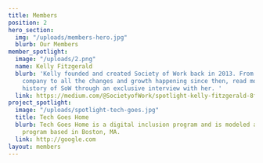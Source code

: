 ```yaml
---
title: Members
position: 2
hero_section:
  img: "/uploads/members-hero.jpg"
  blurb: Our Members
member_spotlight:
  image: "/uploads/2.png"
  name: Kelly Fitzgerald
  blurb: 'Kelly founded and created Society of Work back in 2013. From creating the
    company to all the changes and growth happening since then, read more about the
    history of SoW through an exclusive interview with her. '
  link: https://medium.com/@SocietyofWork/spotlight-kelly-fitzgerald-8fdfd948f32
project_spotlight:
  image: "/uploads/spotlight-tech-goes.jpg"
  title: Tech Goes Home
  blurb: Tech Goes Home is a digital inclusion program and is modeled after the national
    program based in Boston, MA.
  link: http://google.com
layout: members
---
```


